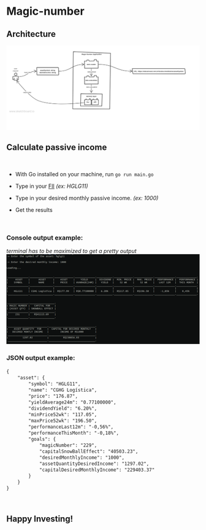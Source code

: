 # Magic-number
<!-- 
List of TODOs:
	TODO: Tests
	TODO: Logs
	TODO: Docker
	TODO: start the Flutter app and consume the api
 -->

## Architecture

![architecture](architecurte-magic-number.jpg)


## Calculate passive income

<br>

- With Go installed on your machine, run `go run main.go`

- Type in your [FII](https://fiis.com.br/artigos/o-que-e-fii/) _(ex: HGLG11)_

- Type in your desired monthly passive income. _(ex: 1000)_

- Get the results

<br>

### Console output example:

_terminal has to be maximized to get a pretty output_
![results](magic-number-results.png)

### JSON output example:

```
{
    "asset": {
        "symbol": "HGLG11",
        "name": "CGHG Logística",
        "price": "176.87",
        "yieldAverage24m": "0.77100000",
        "dividendYield": "6.20%",
        "minPrice52wk": "117.05",
        "maxPrice52wk": "196.50",
        "performanceLast12m": "-0,56%",
        "performanceThisMonth": "-0,18%",
        "goals": {
            "magicNumber": "229",
            "capitalSnowBallEffect": "40503.23",
            "desiredMonthlyIncome": "1000",
            "assetQuantityDesiredIncome": "1297.02",
            "capitalDesiredMonthlyIncome": "229403.37"
        }
    }
}
```

<br>

## Happy Investing!
